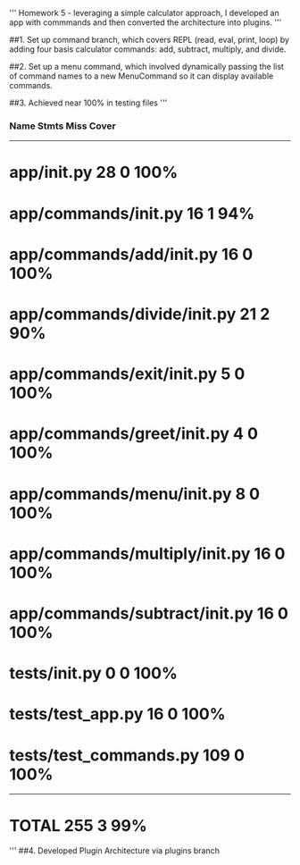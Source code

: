 '''
Homework 5 - leveraging a simple calculator approach, I developed an app with commmands and then converted the architecture into plugins.
'''

##1. Set up command branch, which covers REPL (read, eval, print, loop) by adding four basis calculator commands: add, subtract, multiply, and divide.

##2. Set up a menu command, which involved dynamically passing the list of command names to a new MenuCommand so it can display available commands.

##3. Achieved near 100% in testing files
'''
### Name                                Stmts   Miss  Cover
-------------------------------------------------------
# app/__init__.py                        28      0   100%
# app/commands/__init__.py               16      1    94%
# app/commands/add/__init__.py           16      0   100%
# app/commands/divide/__init__.py        21      2    90%
# app/commands/exit/__init__.py           5      0   100%
# app/commands/greet/__init__.py          4      0   100%
# app/commands/menu/__init__.py           8      0   100%
# app/commands/multiply/__init__.py      16      0   100%
# app/commands/subtract/__init__.py      16      0   100%
# tests/__init__.py                       0      0   100%
# tests/test_app.py                      16      0   100%
# tests/test_commands.py                109      0   100%
-------------------------------------------------------
# TOTAL                                 255      3    99%
'''
##4. Developed Plugin Architecture via plugins branch



